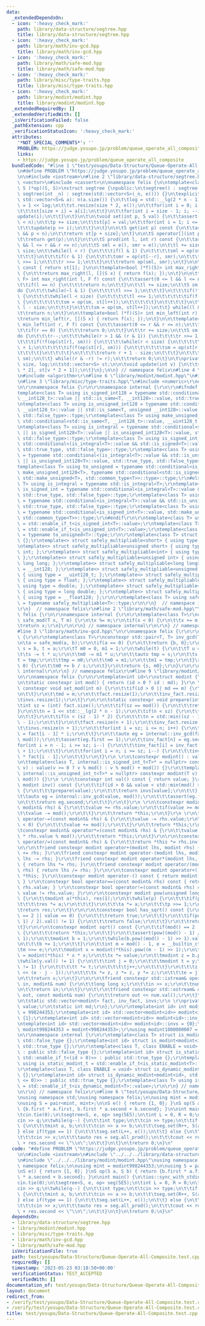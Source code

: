 ```yaml
---
data:
  _extendedDependsOn:
  - icon: ':heavy_check_mark:'
    path: library/data-structure/segtree.hpp
    title: library/data-structure/segtree.hpp
  - icon: ':heavy_check_mark:'
    path: library/math/inv-gcd.hpp
    title: library/math/inv-gcd.hpp
  - icon: ':heavy_check_mark:'
    path: library/math/safe-mod.hpp
    title: library/math/safe-mod.hpp
  - icon: ':heavy_check_mark:'
    path: library/misc/type-traits.hpp
    title: library/misc/type-traits.hpp
  - icon: ':heavy_check_mark:'
    path: library/modint/modint.hpp
    title: library/modint/modint.hpp
  _extendedRequiredBy: []
  _extendedVerifiedWith: []
  _isVerificationFailed: false
  _pathExtension: cpp
  _verificationStatusIcon: ':heavy_check_mark:'
  attributes:
    '*NOT_SPECIAL_COMMENTS*': ''
    PROBLEM: https://judge.yosupo.jp/problem/queue_operate_all_composite
    links:
    - https://judge.yosupo.jp/problem/queue_operate_all_composite
  bundledCode: "#line 1 \"test/yosupo/Data-Structure/Queue-Operate-All-Composite.test.cpp\"\
    \n#define PROBLEM \"https://judge.yosupo.jp/problem/queue_operate_all_composite\"\
    \n\n#include <iostream>\n#line 2 \"library/data-structure/segtree.hpp\"\n#include\
    \ <vector>\n#include <cassert>\n\nnamespace felix {\n\ntemplate<class S, S (*e)(),\
    \ S (*op)(S, S)>\nstruct segtree {\npublic:\n\tsegtree() : segtree(0) {}\n\texplicit\
    \ segtree(int _n) : segtree(std::vector<S>(_n, e())) {}\n\texplicit segtree(const\
    \ std::vector<S>& a): n(a.size()) {\n\t\tlog = std::__lg(2 * n - 1);\n\t\tsize\
    \ = 1 << log;\n\t\tst.resize(size * 2, e());\n\t\tfor(int i = 0; i < n; ++i) {\n\
    \t\t\tst[size + i] = a[i];\n\t\t}\n\t\tfor(int i = size - 1; i; --i) {\n\t\t\t\
    update(i);\n\t\t}\n\t}\n\t\n\tvoid set(int p, S val) {\n\t\tassert(0 <= p && p\
    \ < n);\n\t\tp += size;\n\t\tst[p] = val;\n\t\tfor(int i = 1; i <= log; ++i) {\n\
    \t\t\tupdate(p >> i);\n\t\t}\n\t}\n\n\tS get(int p) const {\n\t\tassert(0 <= p\
    \ && p < n);\n\t\treturn st[p + size];\n\t}\n\n\tS operator[](int p) const {\n\
    \t\treturn get(p);\n\t}\n\t\n\tS prod(int l, int r) const {\n\t\tassert(0 <= l\
    \ && l <= r && r <= n);\n\t\tS sml = e(), smr = e();\n\t\tl += size;\n\t\tr +=\
    \ size;\n\t\twhile(l < r) {\n\t\t\tif(l & 1) {\n\t\t\t\tsml = op(sml, st[l++]);\n\
    \t\t\t}\n\t\t\tif(r & 1) {\n\t\t\t\tsmr = op(st[--r], smr);\n\t\t\t}\n\t\t\tl\
    \ >>= 1;\n\t\t\tr >>= 1;\n\t\t}\n\t\treturn op(sml, smr);\n\t}\n\n\tS all_prod()\
    \ const { return st[1]; }\n\n\ttemplate<bool (*f)(S)> int max_right(int l) const\
    \ {\n\t\treturn max_right(l, [](S x) { return f(x); });\n\t}\n\n\ttemplate<class\
    \ F> int max_right(int l, F f) const {\n\t\tassert(0 <= l && l <= n);\n\t\tassert(f(e()));\n\
    \t\tif(l == n) {\n\t\t\treturn n;\n\t\t}\n\t\tl += size;\n\t\tS sm = e();\n\t\t\
    do {\n\t\t\twhile(~l & 1) {\n\t\t\t\tl >>= 1;\n\t\t\t}\n\t\t\tif(!f(op(sm, st[l])))\
    \ {\n\t\t\t\twhile(l < size) {\n\t\t\t\t\tl <<= 1;\n\t\t\t\t\tif(f(op(sm, st[l])))\
    \ {\n\t\t\t\t\t\tsm = op(sm, st[l++]);\n\t\t\t\t\t}\n\t\t\t\t}\n\t\t\t\treturn\
    \ l - size;\n\t\t\t}\n\t\t\tsm = op(sm, st[l++]);\n\t\t} while((l & -l) != l);\n\
    \t\treturn n;\n\t}\n\n\ttemplate<bool (*f)(S)> int min_left(int r) const {\n\t\
    \treturn min_left(r, [](S x) { return f(x); });\n\t}\n\n\ttemplate<class F> int\
    \ min_left(int r, F f) const {\n\t\tassert(0 <= r && r <= n);\n\t\tassert(f(e()));\n\
    \t\tif(r == 0) {\n\t\t\treturn 0;\n\t\t}\n\t\tr += size;\n\t\tS sm = e();\n\t\t\
    do {\n\t\t\tr--;\n\t\t\twhile(r > 1 && (r & 1)) {\n\t\t\t\tr >>= 1;\n\t\t\t}\n\
    \t\t\tif(!f(op(st[r], sm))) {\n\t\t\t\twhile(r < size) {\n\t\t\t\t\tr = r * 2\
    \ + 1;\n\t\t\t\t\tif(f(op(st[r], sm))) {\n\t\t\t\t\t\tsm = op(st[r--], sm);\n\t\
    \t\t\t\t}\n\t\t\t\t}\n\t\t\t\treturn r + 1 - size;\n\t\t\t}\n\t\t\tsm = op(st[r],\
    \ sm);\n\t\t} while((r & -r) != r);\n\t\treturn 0;\n\t}\n\t\nprivate:\n\tint n,\
    \ size, log;\n\tstd::vector<S> st;\n\n\tvoid update(int v) {\n\t\tst[v] = op(st[v\
    \ * 2], st[v * 2 + 1]);\n\t}\n};\n\n} // namespace felix\n#line 4 \"library/modint/modint.hpp\"\
    \n#include <algorithm>\r\n#line 6 \"library/modint/modint.hpp\"\n#include <type_traits>\r\
    \n#line 3 \"library/misc/type-traits.hpp\"\n#include <numeric>\r\n#line 5 \"library/misc/type-traits.hpp\"\
    \n\r\nnamespace felix {\r\n\r\nnamespace internal {\r\n\r\n#ifndef _MSC_VER\r\n\
    template<class T> using is_signed_int128 = typename std::conditional<std::is_same<T,\
    \ __int128_t>::value || std::is_same<T, __int128>::value, std::true_type, std::false_type>::type;\r\
    \ntemplate<class T> using is_unsigned_int128 = typename std::conditional<std::is_same<T,\
    \ __uint128_t>::value || std::is_same<T, unsigned __int128>::value, std::true_type,\
    \ std::false_type>::type;\r\ntemplate<class T> using make_unsigned_int128 = typename\
    \ std::conditional<std::is_same<T, __int128_t>::value, __uint128_t, unsigned __int128>;\r\
    \ntemplate<class T> using is_integral = typename std::conditional<std::is_integral<T>::value\
    \ || is_signed_int128<T>::value || is_unsigned_int128<T>::value, std::true_type,\
    \ std::false_type>::type;\r\ntemplate<class T> using is_signed_int = typename\
    \ std::conditional<(is_integral<T>::value && std::is_signed<T>::value) || is_signed_int128<T>::value,\
    \ std::true_type, std::false_type>::type;\r\ntemplate<class T> using is_unsigned_int\
    \ = typename std::conditional<(is_integral<T>::value && std::is_unsigned<T>::value)\
    \ || is_unsigned_int128<T>::value, std::true_type, std::false_type>::type;\r\n\
    template<class T> using to_unsigned = typename std::conditional<is_signed_int128<T>::value,\
    \ make_unsigned_int128<T>, typename std::conditional<std::is_signed<T>::value,\
    \ std::make_unsigned<T>, std::common_type<T>>::type>::type;\r\n#else\r\ntemplate<class\
    \ T> using is_integral = typename std::is_integral<T>;\r\ntemplate<class T> using\
    \ is_signed_int = typename std::conditional<is_integral<T>::value && std::is_signed<T>::value,\
    \ std::true_type, std::false_type>::type;\r\ntemplate<class T> using is_unsigned_int\
    \ = typename std::conditional<is_integral<T>::value && std::is_unsigned<T>::value,\
    \ std::true_type, std::false_type>::type;\r\ntemplate<class T> using to_unsigned\
    \ = typename std::conditional<is_signed_int<T>::value, std::make_unsigned<T>,\
    \ std::common_type<T>>::type;\r\n#endif\r\n\r\ntemplate<class T> using is_signed_int_t\
    \ = std::enable_if_t<is_signed_int<T>::value>;\r\ntemplate<class T> using is_unsigned_int_t\
    \ = std::enable_if_t<is_unsigned_int<T>::value>;\r\ntemplate<class T> using to_unsigned_t\
    \ = typename to_unsigned<T>::type;\r\n\r\ntemplate<class T> struct safely_multipliable\
    \ {};\r\ntemplate<> struct safely_multipliable<short> { using type = int; };\r\
    \ntemplate<> struct safely_multipliable<unsigned short> { using type = unsigned\
    \ int; };\r\ntemplate<> struct safely_multipliable<int> { using type = long long;\
    \ };\r\ntemplate<> struct safely_multipliable<unsigned int> { using type = unsigned\
    \ long long; };\r\ntemplate<> struct safely_multipliable<long long> { using type\
    \ = __int128; };\r\ntemplate<> struct safely_multipliable<unsigned long long>\
    \ { using type = __uint128_t; };\r\ntemplate<> struct safely_multipliable<float>\
    \ { using type = float; };\r\ntemplate<> struct safely_multipliable<double> {\
    \ using type = double; };\r\ntemplate<> struct safely_multipliable<long double>\
    \ { using type = long double; };\r\ntemplate<> struct safely_multipliable<__float128>\
    \ { using type = __float128; };\r\n\r\ntemplate<class T> using safely_multipliable_t\
    \ = typename safely_multipliable<T>::type;\r\n\r\n}  // namespace internal\r\n\
    \r\n}  // namespace felix\r\n#line 2 \"library/math/safe-mod.hpp\"\n\r\nnamespace\
    \ felix {\r\n\r\nnamespace internal {\r\n\r\ntemplate<class T>\r\nconstexpr T\
    \ safe_mod(T x, T m) {\r\n\tx %= m;\r\n\tif(x < 0) {\r\n\t\tx += m;\r\n\t}\r\n\
    \treturn x;\r\n}\r\n\r\n} // namespace internal\r\n\r\n} // namespace felix\n\
    #line 3 \"library/math/inv-gcd.hpp\"\n\r\nnamespace felix {\r\n\r\nnamespace internal\
    \ {\r\n\r\ntemplate<class T>\r\nconstexpr std::pair<T, T> inv_gcd(T a, T b) {\r\
    \n\ta = safe_mod(a, b);\r\n\tif(a == 0) {\r\n\t\treturn {b, 0};\r\n\t}\r\n\tT\
    \ s = b, t = a;\r\n\tT m0 = 0, m1 = 1;\r\n\twhile(t) {\r\n\t\tT u = s / t;\r\n\
    \t\ts -= t * u;\r\n\t\tm0 -= m1 * u;\r\n\t\tauto tmp = s;\r\n\t\ts = t;\r\n\t\t\
    t = tmp;\r\n\t\ttmp = m0;\r\n\t\tm0 = m1;\r\n\t\tm1 = tmp;\r\n\t}\r\n\tif(m0 <\
    \ 0) {\r\n\t\tm0 += b / s;\r\n\t}\r\n\treturn {s, m0};\r\n}\r\n\r\n} // namespace\
    \ internal\r\n\r\n} // namespace felix\r\n#line 9 \"library/modint/modint.hpp\"\
    \n\r\nnamespace felix {\r\n\r\ntemplate<int id>\r\nstruct modint {\r\npublic:\r\
    \n\tstatic constexpr int mod() { return (id > 0 ? id : md); }\r\n \t\r\n\tstatic\
    \ constexpr void set_mod(int m) {\r\n\t\tif(id > 0 || md == m) {\r\n\t\t\treturn;\r\
    \n\t\t}\r\n\t\tmd = m;\r\n\t\tfact.resize(1);\r\n\t\tinv_fact.resize(1);\r\n\t\
    \tinvs.resize(1);\r\n\t}\r\n\r\n\tstatic constexpr void prepare(int n) {\r\n\t\
    \tint sz = (int) fact.size();\r\n\t\tif(sz == mod()) {\r\n\t\t\treturn;\r\n\t\t\
    }\r\n\t\tn = 1 << std::__lg(2 * n - 1);\r\n\t\tif(n < sz) {\r\n\t\t\treturn;\r\
    \n\t\t}\r\n\t\tif(n < (sz - 1) * 2) {\r\n\t\t\tn = std::min((sz - 1) * 2, mod()\
    \ - 1);\r\n\t\t}\r\n\t\tfact.resize(n + 1);\r\n\t\tinv_fact.resize(n + 1);\r\n\
    \t\tinvs.resize(n + 1);\r\n\t\tfor(int i = sz; i <= n; i++) {\r\n\t\t\tfact[i]\
    \ = fact[i - 1] * i;\r\n\t\t}\r\n\t\tauto eg = internal::inv_gcd(fact.back().val(),\
    \ mod());\r\n\t\tassert(eg.first == 1);\r\n\t\tinv_fact[n] = eg.second;\r\n\t\t\
    for(int i = n - 1; i >= sz; i--) {\r\n\t\t\tinv_fact[i] = inv_fact[i + 1] * (i\
    \ + 1);\r\n\t\t}\r\n\t\tfor(int i = n; i >= sz; i--) {\r\n\t\t\tinvs[i] = inv_fact[i]\
    \ * fact[i - 1];\r\n\t\t}\r\n\t}\r\n \r\n\tconstexpr modint() : value(0) {} \r\
    \n\ttemplate<class T, internal::is_signed_int_t<T>* = nullptr> constexpr modint(T\
    \ v) : value(v >= 0 ? v % mod() : v % mod() + mod()) {}\r\n\ttemplate<class T,\
    \ internal::is_unsigned_int_t<T>* = nullptr> constexpr modint(T v) : value(v %\
    \ mod()) {}\r\n \r\n\tconstexpr int val() const { return value; }\r\n\r\n\tconstexpr\
    \ modint inv() const {\r\n\t\tif(id > 0 && value < std::min(mod() >> 1, 1 << 18))\
    \ {\r\n\t\t\tprepare(value);\r\n\t\t\treturn invs[value];\r\n\t\t} else {\r\n\t\
    \t\tauto eg = internal::inv_gcd(value, mod());\r\n\t\t\tassert(eg.first == 1);\r\
    \n\t\t\treturn eg.second;\r\n\t\t}\r\n\t}\r\n \r\n\tconstexpr modint& operator+=(const\
    \ modint& rhs) & {\r\n\t\tvalue += rhs.value;\r\n\t\tif(value >= mod()) {\r\n\t\
    \t\tvalue -= mod();\r\n\t\t}\r\n\t\treturn *this;\r\n\t}\r\n \r\n\tconstexpr modint&\
    \ operator-=(const modint& rhs) & {\r\n\t\tvalue -= rhs.value;\r\n\t\tif(value\
    \ < 0) {\r\n\t\t\tvalue += mod();\r\n\t\t}\r\n\t\treturn *this;\r\n\t}\r\n\r\n\
    \tconstexpr modint& operator*=(const modint& rhs) & {\r\n\t\tvalue = 1LL * value\
    \ * rhs.value % mod();\r\n\t\treturn *this;\r\n\t}\r\n\r\n\tconstexpr modint&\
    \ operator/=(const modint& rhs) & {\r\n\t\treturn *this *= rhs.inv();\r\n\t}\r\
    \n\r\n\tfriend constexpr modint operator+(modint lhs, modint rhs) { return lhs\
    \ += rhs; }\r\n\tfriend constexpr modint operator-(modint lhs, modint rhs) { return\
    \ lhs -= rhs; }\r\n\tfriend constexpr modint operator*(modint lhs, modint rhs)\
    \ { return lhs *= rhs; }\r\n\tfriend constexpr modint operator/(modint lhs, modint\
    \ rhs) { return lhs /= rhs; }\r\n\r\n\tconstexpr modint operator+() const { return\
    \ *this; }\r\n\tconstexpr modint operator-() const { return modint() - *this;\
    \ } \r\n\tconstexpr bool operator==(const modint& rhs) const { return value ==\
    \ rhs.value; } \r\n\tconstexpr bool operator!=(const modint& rhs) const { return\
    \ value != rhs.value; }\r\n\r\n\tconstexpr modint pow(unsigned long long p) const\
    \ {\r\n\t\tmodint a(*this), res(1);\r\n\t\twhile(p) {\r\n\t\t\tif(p & 1) {\r\n\
    \t\t\t\tres *= a;\r\n\t\t\t}\r\n\t\t\ta *= a;\r\n\t\t\tp >>= 1;\r\n\t\t}\r\n\t\
    \treturn res;\r\n\t}\r\n\r\n\tconstexpr bool has_sqrt() const {\r\n\t\tif(mod()\
    \ == 2 || value == 0) {\r\n\t\t\treturn true;\r\n\t\t}\r\n\t\tif(pow((mod() -\
    \ 1) / 2).val() != 1) {\r\n\t\t\treturn false;\r\n\t\t}\r\n\t\treturn true;\r\n\
    \t}\r\n\r\n\tconstexpr modint sqrt() const {\r\n\t\tif(mod() == 2 || value < 2)\
    \ {\r\n\t\t\treturn *this;\r\n\t\t}\r\n\t\tassert(pow((mod() - 1) / 2).val() ==\
    \ 1);\r\n\t\tmodint b = 1;\r\n\t\twhile(b.pow((mod() - 1) >> 1).val() == 1) {\r\
    \n\t\t\tb += 1;\r\n\t\t}\r\n\t\tint m = mod() - 1, e = __builtin_ctz(m);\r\n\t\
    \tm >>= e;\r\n\t\tmodint x = modint(*this).pow((m - 1) >> 1);\r\n\t\tmodint y\
    \ = modint(*this) * x * x;\r\n\t\tx *= value;\r\n\t\tmodint z = b.pow(m);\r\n\t\
    \twhile(y.val() != 1) {\r\n\t\t\tint j = 0;\r\n\t\t\tmodint t = y;\r\n\t\t\twhile(t.val()\
    \ != 1) {\r\n\t\t\t\tt *= t;\r\n\t\t\t\tj++;\r\n\t\t\t}\r\n\t\t\tz = z.pow(1LL\
    \ << (e - j - 1));\r\n\t\t\tx *= z, z *= z, y *= z;\r\n\t\t\te = j;\r\n\t\t}\r\
    \n\t\treturn x;\r\n\t}\r\n\r\n\tfriend constexpr std::istream& operator>>(std::istream&\
    \ in, modint& num) {\r\n\t\tlong long x;\r\n\t\tin >> x;\r\n\t\tnum = modint<id>(x);\r\
    \n\t\treturn in;\r\n\t}\r\n\t\r\n\tfriend constexpr std::ostream& operator<<(std::ostream&\
    \ out, const modint& num) {\r\n\t\treturn out << num.val();\r\n\t}\r\n\r\npublic:\r\
    \n\tstatic std::vector<modint> fact, inv_fact, invs;\r\n \r\nprivate:\r\n\tint\
    \ value;\r\n\tstatic int md;\r\n};\r\n\r\ntemplate<int id> int modint<id>::md\
    \ = 998244353;\r\ntemplate<int id> std::vector<modint<id>> modint<id>::fact =\
    \ {1};\r\ntemplate<int id> std::vector<modint<id>> modint<id>::inv_fact = {1};\r\
    \ntemplate<int id> std::vector<modint<id>> modint<id>::invs = {0};\r\n\r\nusing\
    \ modint998244353 = modint<998244353>;\r\nusing modint1000000007 = modint<1000000007>;\r\
    \n\r\nnamespace internal {\r\n\r\ntemplate<class T> struct is_modint : public\
    \ std::false_type {};\r\ntemplate<int id> struct is_modint<modint<id>> : public\
    \ std::true_type {};\r\n\r\ntemplate<class T, class ENABLE = void> struct is_static_modint\
    \ : public std::false_type {};\r\ntemplate<int id> struct is_static_modint<modint<id>,\
    \ std::enable_if_t<(id > 0)>> : public std::true_type {};\r\ntemplate<class T>\
    \ using is_static_modint_t = std::enable_if_t<is_static_modint<T>::value>;\r\n\
    \r\ntemplate<class T, class ENABLE = void> struct is_dynamic_modint : public std::false_type\
    \ {};\r\ntemplate<int id> struct is_dynamic_modint<modint<id>, std::enable_if_t<(id\
    \ <= 0)>> : public std::true_type {};\r\ntemplate<class T> using is_dynamic_modint_t\
    \ = std::enable_if_t<is_dynamic_modint<T>::value>;\r\n\r\n} // namespace internal\r\
    \n\r\n} // namespace felix\r\n#line 6 \"test/yosupo/Data-Structure/Queue-Operate-All-Composite.test.cpp\"\
    \nusing namespace std;\nusing namespace felix;\n\nusing mint = modint998244353;\n\
    \nusing S = pair<mint, mint>;\n\nS e() { return {1, 0}; }\nS op(S a, S b) { return\
    \ {b.first * a.first, b.first * a.second + b.second}; }\n\nint main() {\n\tios::sync_with_stdio(false);\n\
    \tcin.tie(0);\n\tsegtree<S, e, op> seg(5E5);\n\tint L = 0, R = 0;\n\tint q;\n\t\
    cin >> q;\n\twhile(q--) {\n\t\tint type;\n\t\tcin >> type;\n\t\tif(type == 0)\
    \ {\n\t\t\tmint a, b;\n\t\t\tcin >> a >> b;\n\t\t\tseg.set(R++, S(a, b));\n\t\t\
    } else if(type == 1) {\n\t\t\tseg.set(L++, e());\n\t\t} else {\n\t\t\tmint x;\n\
    \t\t\tcin >> x;\n\t\t\tauto res = seg.all_prod();\n\t\t\tcout << res.first * x\
    \ + res.second << \"\\n\";\n\t\t}\n\t}\n\treturn 0;\n}\n"
  code: "#define PROBLEM \"https://judge.yosupo.jp/problem/queue_operate_all_composite\"\
    \n\n#include <iostream>\n#include \"../../../library/data-structure/segtree.hpp\"\
    \n#include \"../../../library/modint/modint.hpp\"\nusing namespace std;\nusing\
    \ namespace felix;\n\nusing mint = modint998244353;\n\nusing S = pair<mint, mint>;\n\
    \nS e() { return {1, 0}; }\nS op(S a, S b) { return {b.first * a.first, b.first\
    \ * a.second + b.second}; }\n\nint main() {\n\tios::sync_with_stdio(false);\n\t\
    cin.tie(0);\n\tsegtree<S, e, op> seg(5E5);\n\tint L = 0, R = 0;\n\tint q;\n\t\
    cin >> q;\n\twhile(q--) {\n\t\tint type;\n\t\tcin >> type;\n\t\tif(type == 0)\
    \ {\n\t\t\tmint a, b;\n\t\t\tcin >> a >> b;\n\t\t\tseg.set(R++, S(a, b));\n\t\t\
    } else if(type == 1) {\n\t\t\tseg.set(L++, e());\n\t\t} else {\n\t\t\tmint x;\n\
    \t\t\tcin >> x;\n\t\t\tauto res = seg.all_prod();\n\t\t\tcout << res.first * x\
    \ + res.second << \"\\n\";\n\t\t}\n\t}\n\treturn 0;\n}\n"
  dependsOn:
  - library/data-structure/segtree.hpp
  - library/modint/modint.hpp
  - library/misc/type-traits.hpp
  - library/math/inv-gcd.hpp
  - library/math/safe-mod.hpp
  isVerificationFile: true
  path: test/yosupo/Data-Structure/Queue-Operate-All-Composite.test.cpp
  requiredBy: []
  timestamp: '2023-05-23 03:18:50+08:00'
  verificationStatus: TEST_ACCEPTED
  verifiedWith: []
documentation_of: test/yosupo/Data-Structure/Queue-Operate-All-Composite.test.cpp
layout: document
redirect_from:
- /verify/test/yosupo/Data-Structure/Queue-Operate-All-Composite.test.cpp
- /verify/test/yosupo/Data-Structure/Queue-Operate-All-Composite.test.cpp.html
title: test/yosupo/Data-Structure/Queue-Operate-All-Composite.test.cpp
---
```

